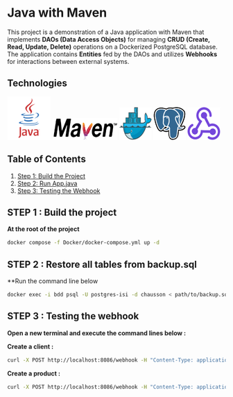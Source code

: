 # Java with Maven

This project is a demonstration of a Java application with Maven that implements **DAOs (Data Access Objects)** for managing **CRUD (Create, Read, Update, Delete)** operations on a Dockerized PostgreSQL database. The application contains **Entities** fed by the DAOs and utilizes **Webhooks** for interactions between external systems.

## Technologies

<img src="./img/java.png" alt="Java Logo" width="100" height="100" style="display:inline-block;"/>
<img src="./img/maven.png" alt="Maven Logo" width="150" height="50" style="display:inline-block;"/>
<img src="./img/docker.png" alt="Docker Logo" width="75" height="75" style="display:inline-block;"/>
<img src="./img/postgresql.png" alt="PostgreSQL Logo" width="75" height="75" style="display:inline-block;"/>
<img src="./img/webhook.png" alt="Webhook Logo" width="75" height="75" style="display:inline-block;"/>



## Table of Contents

1. [Step 1: Build the Project](#step-1-build-the-project)
2. [Step 2: Run App.java](#step-2-run-appjava)
3. [Step 3: Testing the Webhook](#step-3-testing-the-webhook)

## STEP 1 : Build the project
**At the root of the project**
```bash
docker compose -f Docker/docker-compose.yml up -d
```

## STEP 2 : Restore all tables from backup.sql
**Run the command line below
```bash
docker exec -i bdd psql -U postgres-isi -d chausson < path/to/backup.sql
```

## STEP 3 : Testing the webhook
**Open a new terminal and execute the command lines below :**

**Create a client :**
```bash
curl -X POST http://localhost:8086/webhook -H "Content-Type: application/json" -d '{"type":"client","name":"Andry Giorgio FARRUGIA"}'
```


**Create a product :**
```bash
curl -X POST http://localhost:8086/webhook -H "Content-Type: application/json" -d '{"type":"produit","name":"Béton","prix":62.5,"typeProduit":"BTP"}'
```